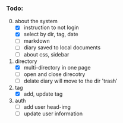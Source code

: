 
### Todo: 

0. about the system  
    - [x] instruction to not login  
    - [x] select by dir, tag, date  
    - [ ] markdown   
    - [ ] diary saved to local documents
    - [ ] about css, sidebar

1. directory
    - [x] multi-directory in one page  
    - [ ] open and close direcotry  
    - [ ] delate diary will move to the dir 'trash'

2. tag  
    - [x] add, update tag  

4. auth  
    - [ ] add user head-img  
    - [ ] update user information
